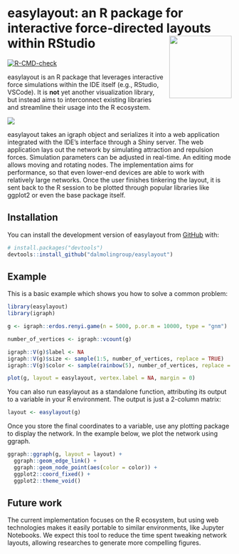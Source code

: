 
<!-- README.md is generated from README.Rmd. Please edit that file -->

# easylayout: an R package for interactive force-directed layouts within RStudio <img src="https://github.com/user-attachments/assets/87ce78cf-53cc-4c07-8238-b138d62a4ca6" height="140" align="right" style="padding-left:10px;" />

<!-- badges: start -->

[![R-CMD-check](https://github.com/dalmolingroup/easylayout/actions/workflows/R-CMD-check.yaml/badge.svg)](https://github.com/dalmolingroup/easylayout/actions/workflows/R-CMD-check.yaml)
<!-- badges: end -->

easylayout is an R package that leverages interactive force simulations
within the IDE itself (e.g., RStudio, VSCode). It is **not** yet another
visualization library, but instead aims to interconnect existing
libraries and streamline their usage into the R ecosystem.

![](https://github.com/user-attachments/assets/1b91cb11-77ef-47a5-b529-3805a9785a76)

easylayout takes an igraph object and serializes it into a web
application integrated with the IDE’s interface through a Shiny server.
The web application lays out the network by simulating attraction and
repulsion forces. Simulation parameters can be adjusted in real-time. An
editing mode allows moving and rotating nodes. The implementation aims
for performance, so that even lower-end devices are able to work with
relatively large networks. Once the user finishes tinkering the layout,
it is sent back to the R session to be plotted through popular libraries
like ggplot2 or even the base package itself.

## Installation

You can install the development version of easylayout from
[GitHub](https://github.com/) with:

``` r
# install.packages("devtools")
devtools::install_github("dalmolingroup/easylayout")
```

## Example

This is a basic example which shows you how to solve a common problem:

``` r
library(easylayout)
library(igraph)

g <- igraph::erdos.renyi.game(n = 5000, p.or.m = 10000, type = "gnm")

number_of_vertices <- igraph::vcount(g)

igraph::V(g)$label <- NA
igraph::V(g)$size <- sample(1:5, number_of_vertices, replace = TRUE)
igraph::V(g)$color <- sample(rainbow(5), number_of_vertices, replace = TRUE)

plot(g, layout = easylayout, vertex.label = NA, margin = 0)
```

You can also run easylayout as a standalone function, attributing its output
to a variable in your R environment. The output is just a 2-column matrix:

``` r
layout <- easylayout(g)
```

Once you store the final coordinates to a variable, use any plotting package to
display the network. In the example below, we plot the network using ggraph.

``` r
ggraph::ggraph(g, layout = layout) +
  ggraph::geom_edge_link() +
  ggraph::geom_node_point(aes(color = color)) + 
  ggplot2::coord_fixed() +
  ggplot2::theme_void()
```

## Future work

The current implementation focuses on the R ecosystem, but using web
technologies makes it easily portable to similar environments, like
Jupyter Notebooks. We expect this tool to reduce the time spent tweaking
network layouts, allowing researches to generate more compelling
figures.
